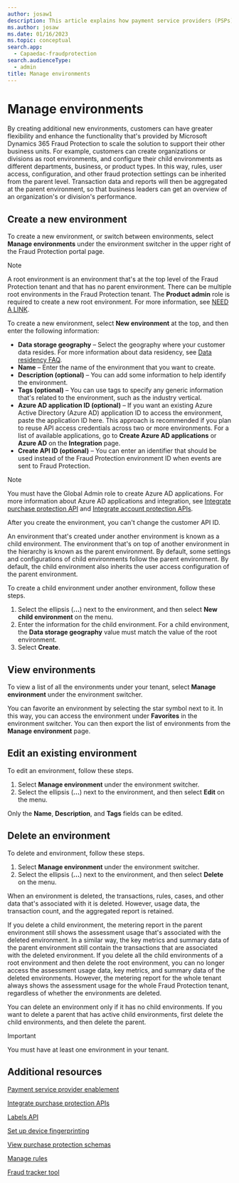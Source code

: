```yaml
---
author: josaw1
description: This article explains how payment service providers (PSPs) can manage environments in Microsoft Dynamics 365 Fraud Protection.
ms.author: josaw
ms.date: 01/16/2023
ms.topic: conceptual
search.app: 
  - Capaedac-fraudprotection
search.audienceType:
  - admin
title: Manage environments
---
```


# Manage environments

By creating additional new environments, customers can have greater flexibility and enhance the functionality that's provided by Microsoft Dynamics 365 Fraud Protection to scale the solution to support their other business units. For example, customers can create organizations or divisions as root environments, and configure their child environments as different departments, business, or product types. In this way, rules, user access, configuration, and other fraud protection settings can be inherited from the parent level. Transaction data and reports will then be aggregated at the parent environment, so that business leaders can get an overview of an organization's or division's performance.

## Create a new environment

To create a new environment, or switch between environments, select **Manage environments** under the environment switcher in the upper right of the Fraud Protection portal page. 

> [!NOTE]
> A root environment is an environment that's at the top level of the Fraud Protection tenant and that has no parent environment. There can be multiple root environments in the Fraud Protection tenant. The **Product admin** role is required to create a new root environment. For more information, see [NEED A LINK]().

To create a new environment, select **New environment** at the top, and then enter the following information: 

- **Data storage geography** – Select the geography where your customer data resides. For more information about data residency, see [Data residency FAQ](faq/data-residency-gdpr-faq.md).
- **Name** – Enter the name of the environment that you want to create.
- **Description (optional)** – You can add some information to help identify the environment.
- **Tags (optional)** – You can use tags to specify any generic information that's related to the environment, such as the industry vertical.
- **Azure AD application ID (optional)** – If you want an existing Azure Active Directory (Azure AD) application ID to access the environment, paste the application ID here. This approach is recommended if you plan to reuse API access credentials across two or more environments. For a list of available applications, go to **Create Azure AD applications** or **Azure AD** on the **Integration** page.
- **Create API ID (optional)** – You can enter an identifier that should be used instead of the Fraud Protection environment ID when events are sent to Fraud Protection.

> [!NOTE]
> You must have the Global Admin role to create Azure AD applications. For more information about Azure AD applications and integration, see [Integrate purchase protection API](integrate-real-time-api) and [Integrate account protection APIs](faq/data-residency-gdpr-faq.md). 
>
> After you create the environment, you can't change the customer API ID.

An environment that's created under another environment is known as a child environment. The environment that's on top of another environment in the hierarchy is known as the parent environment. By default, some settings and configurations of child environments follow the parent environment. By default, the child environment also inherits the user access configuration of the parent environment. 

To create a child environment under another environment, follow these steps. 

1. Select the ellipsis (**...**) next to the environment, and then select **New child environment** on the menu. 
2. Enter the information for the child environment. For a child environment, the **Data storage geography** value must match the value of the root environment. 
3. Select **Create**.

## View environments

To view a list of all the environments under your tenant, select **Manage environment** under the environment switcher. 

You can favorite an environment by selecting the star symbol next to it. In this way, you can access the environment under **Favorites** in the environment switcher. You can then export the list of environments from the **Manage environment** page. 

## Edit an existing environment

To edit an environment, follow these steps.

1. Select **Manage environment** under the environment switcher.
2. Select the ellipsis (**...**) next to the environment, and then select **Edit** on the menu.

Only the **Name**, **Description**, and **Tags** fields can be edited. 

## Delete an environment

To delete and environment, follow these steps.

1. Select **Manage environment** under the environment switcher.
2. Select the ellipsis (**...**) next to the environment, and then select **Delete** on the menu.

When an environment is deleted, the transactions, rules, cases, and other data that's associated with it is deleted. However, usage data, the transaction count, and the aggregated report is retained. 

If you delete a child environment, the metering report in the parent environment still shows the assessment usage that's associated with the deleted environment. In a similar way, the key metrics and summary data of the parent environment still contain the transactions that are associated with the deleted environment. If you delete all the child environments of a root environment and then delete the root environment, you can no longer access the assessment usage data, key metrics, and summary data of the deleted environments. However, the metering report for the whole tenant always shows the assessment usage for the whole Fraud Protection tenant, regardless of whether the environments are deleted.

You can delete an environment only if it has no child environments. If you want to delete a parent that has active child environments, first delete the child environments, and then delete the parent.

> [!IMPORTANT]
> You must have at least one environment in your tenant.

## Additional resources

[Payment service provider enablement](psp-overview.md)

[Integrate purchase protection APIs](integrate-real-time-api.md)

[Labels API](labels-api.md)

[Set up device fingerprinting](device-fingerprinting.md)

[View purchase protection schemas](view-purchase-protection-schemas.md)

[Manage rules](rules.md)

[Fraud tracker tool](fraud-tracker.md)
